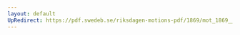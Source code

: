 ```yaml
---
layout: default
UpRedirect: https://pdf.swedeb.se/riksdagen-motions-pdf/1869/mot_1869__ak__00138/mot_1869__ak__00138_001.pdf
---
```

